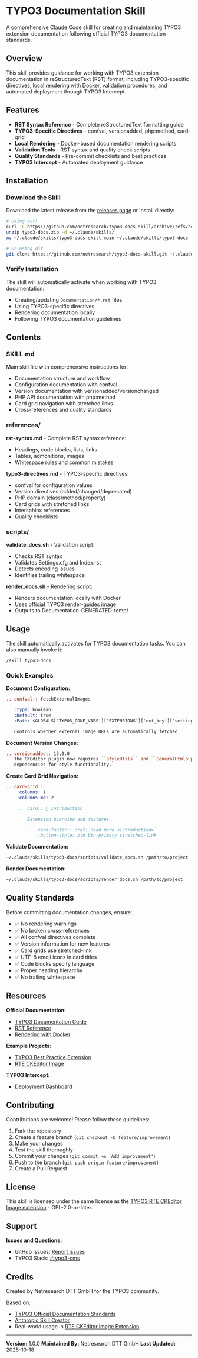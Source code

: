 # TYPO3 Documentation Skill

A comprehensive Claude Code skill for creating and maintaining TYPO3 extension documentation following official TYPO3 documentation standards.

## Overview

This skill provides guidance for working with TYPO3 extension documentation in reStructuredText (RST) format, including TYPO3-specific directives, local rendering with Docker, validation procedures, and automated deployment through TYPO3 Intercept.

## Features

- **RST Syntax Reference** - Complete reStructuredText formatting guide
- **TYPO3-Specific Directives** - confval, versionadded, php:method, card-grid
- **Local Rendering** - Docker-based documentation rendering scripts
- **Validation Tools** - RST syntax and quality check scripts
- **Quality Standards** - Pre-commit checklists and best practices
- **TYPO3 Intercept** - Automated deployment guidance

## Installation

### Download the Skill

Download the latest release from the [releases page](https://github.com/netresearch/typo3-docs-skill/releases) or install directly:

```bash
# Using curl
curl -L https://github.com/netresearch/typo3-docs-skill/archive/refs/heads/main.zip -o typo3-docs.zip
unzip typo3-docs.zip -d ~/.claude/skills/
mv ~/.claude/skills/typo3-docs-skill-main ~/.claude/skills/typo3-docs

# Or using git
git clone https://github.com/netresearch/typo3-docs-skill.git ~/.claude/skills/typo3-docs
```

### Verify Installation

The skill will automatically activate when working with TYPO3 documentation:

- Creating/updating `Documentation/*.rst` files
- Using TYPO3-specific directives
- Rendering documentation locally
- Following TYPO3 documentation guidelines

## Contents

### SKILL.md

Main skill file with comprehensive instructions for:
- Documentation structure and workflow
- Configuration documentation with confval
- Version documentation with versionadded/versionchanged
- PHP API documentation with php:method
- Card grid navigation with stretched links
- Cross-references and quality standards

### references/

**rst-syntax.md** - Complete RST syntax reference:
- Headings, code blocks, lists, links
- Tables, admonitions, images
- Whitespace rules and common mistakes

**typo3-directives.md** - TYPO3-specific directives:
- confval for configuration values
- Version directives (added/changed/deprecated)
- PHP domain (class/method/property)
- Card grids with stretched links
- Intersphinx references
- Quality checklists

### scripts/

**validate_docs.sh** - Validation script:
- Checks RST syntax
- Validates Settings.cfg and Index.rst
- Detects encoding issues
- Identifies trailing whitespace

**render_docs.sh** - Rendering script:
- Renders documentation locally with Docker
- Uses official TYPO3 render-guides image
- Outputs to Documentation-GENERATED-temp/

## Usage

The skill automatically activates for TYPO3 documentation tasks. You can also manually invoke it:

```
/skill typo3-docs
```

### Quick Examples

**Document Configuration:**
```rst
.. confval:: fetchExternalImages

   :type: boolean
   :Default: true
   :Path: $GLOBALS['TYPO3_CONF_VARS']['EXTENSIONS']['ext_key']['setting']

   Controls whether external image URLs are automatically fetched.
```

**Document Version Changes:**
```rst
.. versionadded:: 13.0.0
   The CKEditor plugin now requires ``StyleUtils`` and ``GeneralHtmlSupport``
   dependencies for style functionality.
```

**Create Card Grid Navigation:**
```rst
.. card-grid::
    :columns: 1
    :columns-md: 2

    ..  card:: 📘 Introduction

        Extension overview and features

        ..  card-footer:: :ref:`Read more <introduction>`
            :button-style: btn btn-primary stretched-link
```

**Validate Documentation:**
```bash
~/.claude/skills/typo3-docs/scripts/validate_docs.sh /path/to/project
```

**Render Documentation:**
```bash
~/.claude/skills/typo3-docs/scripts/render_docs.sh /path/to/project
```

## Quality Standards

Before committing documentation changes, ensure:

- ✅ No rendering warnings
- ✅ No broken cross-references
- ✅ All confval directives complete
- ✅ Version information for new features
- ✅ Card grids use stretched-link
- ✅ UTF-8 emoji icons in card titles
- ✅ Code blocks specify language
- ✅ Proper heading hierarchy
- ✅ No trailing whitespace

## Resources

**Official Documentation:**
- [TYPO3 Documentation Guide](https://docs.typo3.org/m/typo3/docs-how-to-document/main/en-us/)
- [RST Reference](https://www.sphinx-doc.org/en/master/usage/restructuredtext/basics.html)
- [Rendering with Docker](https://docs.typo3.org/m/typo3/docs-how-to-document/main/en-us/Howto/RenderingDocs/Index.html)

**Example Projects:**
- [TYPO3 Best Practice Extension](https://github.com/TYPO3BestPractices/tea)
- [RTE CKEditor Image](https://docs.typo3.org/p/netresearch/rte-ckeditor-image/main/en-us/)

**TYPO3 Intercept:**
- [Deployment Dashboard](https://intercept.typo3.com/admin/docs/deployments)

## Contributing

Contributions are welcome! Please follow these guidelines:

1. Fork the repository
2. Create a feature branch (`git checkout -b feature/improvement`)
3. Make your changes
4. Test the skill thoroughly
5. Commit your changes (`git commit -m 'Add improvement'`)
6. Push to the branch (`git push origin feature/improvement`)
7. Create a Pull Request

## License

This skill is licensed under the same license as the [TYPO3 RTE CKEditor Image extension](https://github.com/netresearch/t3x-rte_ckeditor_image) - GPL-2.0-or-later.

## Support

**Issues and Questions:**
- GitHub Issues: [Report issues](https://github.com/netresearch/typo3-docs-skill/issues)
- TYPO3 Slack: [#typo3-cms](https://typo3.slack.com/archives/typo3-cms)

## Credits

Created by Netresearch DTT GmbH for the TYPO3 community.

Based on:
- [TYPO3 Official Documentation Standards](https://docs.typo3.org/m/typo3/docs-how-to-document/main/en-us/)
- [Anthropic Skill Creator](https://github.com/anthropics/skills/tree/main/skill-creator)
- Real-world usage in [RTE CKEditor Image Extension](https://github.com/netresearch/t3x-rte_ckeditor_image)

---

**Version:** 1.0.0
**Maintained By:** Netresearch DTT GmbH
**Last Updated:** 2025-10-18
